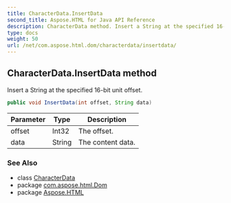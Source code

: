 ```yaml
---
title: CharacterData.InsertData
second_title: Aspose.HTML for Java API Reference
description: CharacterData method. Insert a String at the specified 16-bit unit offset
type: docs
weight: 50
url: /net/com.aspose.html.dom/characterdata/insertdata/
---
```

## CharacterData.InsertData method

Insert a String at the specified 16-bit unit offset.

```java
public void InsertData(int offset, String data)
```

| Parameter | Type | Description |
| --- | --- | --- |
| offset | Int32 | The offset. |
| data | String | The content data. |

### See Also

* class [CharacterData](../)
* package [com.aspose.html.Dom](../../characterdata/)
* package [Aspose.HTML](../../../)
